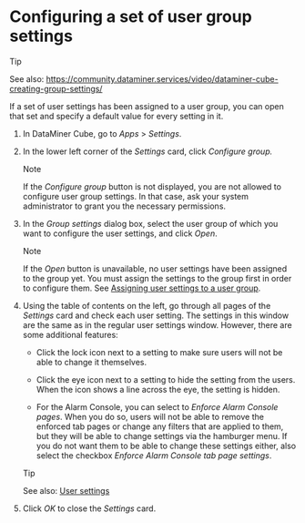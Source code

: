 # Configuring a set of user group settings

> [!TIP]
> See also:
> <https://community.dataminer.services/video/dataminer-cube-creating-group-settings/> 

If a set of user settings has been assigned to a user group, you can open that set and specify a default value for every setting in it.

1. In DataMiner Cube, go to *Apps* > *Settings*.

2. In the lower left corner of the *Settings* card, click *Configure group.*

    > [!NOTE]
    > If the *Configure group* button is not displayed, you are not allowed to configure user group settings. In that case, ask your system administrator to grant you the necessary permissions.

3. In the *Group settings* dialog box, select the user group of which you want to configure the user settings, and click *Open*.

    > [!NOTE]
    > If the *Open* button is unavailable, no user settings have been assigned to the group yet. You must assign the settings to the group first in order to configure them. See [Assigning user settings to a user group](Assigning_user_settings_to_a_user_group.md).

4. Using the table of contents on the left, go through all pages of the *Settings* card and check each user setting. The settings in this window are the same as in the regular user settings window. However, there are some additional features:

    - Click the lock icon next to a setting to make sure users will not be able to change it themselves.

    - Click the eye icon next to a setting to hide the setting from the users. When the icon shows a line across the eye, the setting is hidden.

    - For the Alarm Console, you can select to *Enforce Alarm Console pages*. When you do so, users will not be able to remove the enforced tab pages or change any filters that are applied to them, but they will be able to change settings via the hamburger menu. If you do not want them to be able to change these settings either, also select the checkbox *Enforce Alarm Console tab page settings*.

    > [!TIP]
    > See also:
    > [User settings](../../part_1/GettingStarted/User_settings.md)

5. Click *OK* to close the *Settings* card.
